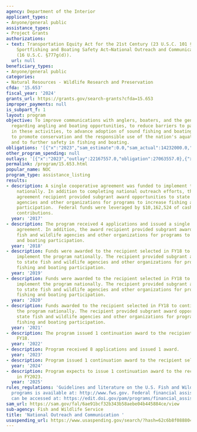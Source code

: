 ```yaml
---
agency: Department of the Interior
applicant_types:
- Anyone/general public
assistance_types:
- Project Grants
authorizations:
- text: Transportation Equity Act for the 21st Century (23 U.S.C. 101 §7402), and
    Sportfishing and Boating Safety Act—National Outreach and Communications Program
    (16 U.S.C. §777g(d)).
  url: null
beneficiary_types:
- Anyone/general public
categories:
- Natural Resources - Wildlife Research and Preservation
cfda: '15.653'
fiscal_year: '2024'
grants_url: https://grants.gov/search-grants?cfda=15.653
improper_payments: null
is_subpart_f: 1
layout: program
objective: To improve communications with anglers, boaters, and the general public
  regarding angling and boating opportunities, to reduce barriers to participation
  in these activities, to advance adoption of sound fishing and boating practices,
  to promote conservation and the responsible use of the nation's aquatic resources,
  and to further safety in fishing and boating.
obligations: '[{"x":"2023","sam_estimate":0.0,"sam_actual":14232000.0,"usa_spending_actual":14231785.0},{"x":"2024","sam_estimate":0.0,"sam_actual":12832000.0,"usa_spending_actual":12831772.0},{"x":"2025","sam_estimate":0.0,"sam_actual":13942000.0,"usa_spending_actual":0.0}]'
other_program_spending: null
outlays: '[{"x":"2023","outlay":22167557.0,"obligation":27063557.0},{"x":"2024","outlay":0.0,"obligation":0.0},{"x":"2025","outlay":0.0,"obligation":0.0}]'
permalink: /program/15.653.html
popular_name: NOC
program_type: assistance_listing
results:
- description: A single cooperative agreement was funded to implement the program
    nationally. In addition to completing national outreach efforts, the cooperative
    agreement recipient provided subgrant award opportunities to state fish and wildlife
    agencies and other organizations for programs to increase fishing and boating
    participation.  Federal funds were leveraged by $10,162,524 of cash and in-kind
    contributions.
  year: '2017'
- description: The program received 4 applications and issued a single five-year cooperative
    agreement. In addition, the award recipient provided subgrant awards to state
    fish and wildlife agencies and other organizations for programs to increase fishing
    and boating participation.
  year: '2018'
- description: Funds were awarded to the recipient selected in FY18 to continue to
    implement the program nationally. The recipient provided subgrant award opportunities
    to state fish and wildlife agencies and other organizations for programs to increase
    fishing and boating participation.
  year: '2019'
- description: Funds were awarded to the recipient selected in FY18 to continue to
    implement the program nationally. The recipient provided subgrant award opportunities
    to state fish and wildlife agencies and other organizations for programs to increase
    fishing and boating participation.
  year: '2020'
- description: Funds awarded to the recipient selected in FY18 to continue to implement
    the program nationally. The recipient provided subgrant award opportunities to
    state fish and wildlife agencies and other organizations for programs to increase
    fishing and boating participation.
  year: '2021'
- description: The program issued 1 continuation award to the recipient selected in
    FY18.
  year: '2022'
- description: Program received 8 applications and issued 1 award.
  year: '2023'
- description: Program issued 1 continuation award to the recipient selected in FY23.
  year: '2024'
- description: Program expects to issue 1 continuation award to the recipient selected
    in FY2023.
  year: '2025'
rules_regulations: 'Guidelines and literature on the U.S. Fish and Wildlife Service
  programs is available at: http://www.fws.gov. Federal financial assistance regulations
  can be accessed at: https://edit.doi.gov/pam/programs/financial_assistance/award.'
sam_url: https://sam.gov/fal/6ae91bcf32b343b58aebe04b445884ce/view
sub-agency: Fish and Wildlife Service
title: 'National Outreach and Communication '
usaspending_url: https://www.usaspending.gov/search/?hash=62c6b8f088804b0690b23bf57bd88b2a
---
```


